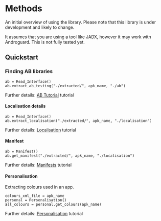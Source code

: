 # Methods

An initial overview of using the library. Please note that this library is under development and likely to change. 

It assumes that you are using a tool like JADX, however it may work with Androguard. This is not fully tested yet. 

## Quickstart

### Finding AB libraries

```
ab = Read_Interface()
ab.extract_ab_testing("./extracted/", apk_name, "./ab")
```

Further details:
[AB Tutorial](../tutorials/ab) tutorial

#### Localisation details

```
ab = Read_Interface()
ab.extract_localisation("./extracted/", apk_name, "./localisation")
```
Further details:
[Localisation](../tutorials/localisation) tutorial

#### Manifest

```
ab = Manifest()
ab.get_manifest("./extracted/", apk_name, "./localisation")
```
Further details:
[Manifests](../tutorials/manifest) tutorial

#### Personalisation

Extracting colours used in an app. 

```
colours_xml_file = apk_name
personal = Personalisation()
all_colours = personal.get_colours(apk_name)
```
Further details:
[Personalisation](../tutorials/personalisation) tutorial